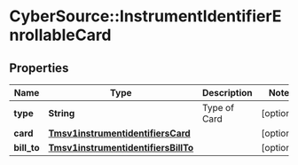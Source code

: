 # CyberSource::InstrumentIdentifierEnrollableCard

## Properties
Name | Type | Description | Notes
------------ | ------------- | ------------- | -------------
**type** | **String** | Type of Card | [optional] 
**card** | [**Tmsv1instrumentidentifiersCard**](Tmsv1instrumentidentifiersCard.md) |  | [optional] 
**bill_to** | [**Tmsv1instrumentidentifiersBillTo**](Tmsv1instrumentidentifiersBillTo.md) |  | [optional] 


